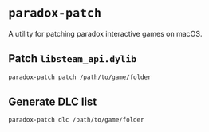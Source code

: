 # `paradox-patch`

A utility for patching paradox interactive games on macOS.

## Patch `libsteam_api.dylib`

```bash
paradox-patch patch /path/to/game/folder
```

## Generate DLC list

```bash
paradox-patch dlc /path/to/game/folder
```
